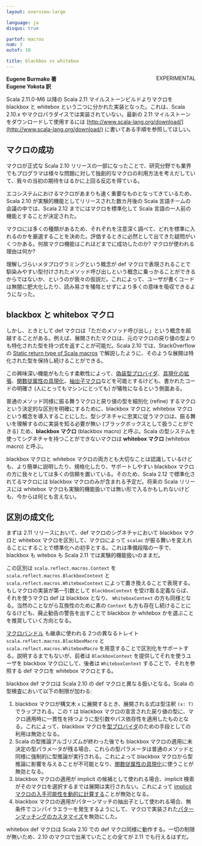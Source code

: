 ```yaml
---
layout: overview-large

language: ja
disqus: true

partof: macros
num: 3
outof: 10

title: blackbox vs whitebox
---
```

<span class="label warning" style="float: right;">EXPERIMENTAL</span>

**Eugene Burmako 著**<br>
**Eugene Yokota 訳**

Scala 2.11.0-M6 以降の Scala 2.11 マイルストーンビルドよりマクロを blackbox と whitebox という二つに分かれた実装となった。これは、Scala 2.10.x やマクロパラダイスでは実装されていない。最新の 2.11 マイルストーンをダウンロードして使用するには [http://www.scala-lang.org/download/](http://www.scala-lang.org/download/) に書いてある手順を参照してほしい。

## マクロの成功

マクロが正式な Scala 2.10 リリースの一部になったことで、研究分野でも業界でもプログラマは様々な問題に対して独創的なマクロの利用方法を考えだしていて、我々の当初の期待をはるかに上回る反応を得ている。

エコシステムにおけるマクロがあまりも速く重要なものとなってきているため、Scala 2.10 が実験的機能としてリリースされた数カ月後の Scala 言語チームの会議の中では、Scala 2.12 までにはマクロを標準化して Scala 言語の一人前の機能とすることが決定された。

マクロには多くの種類があるため、それぞれを注意深く調べて、どれを標準に入れるのかを厳選することを決めた。評価するときに必然として出てきた疑問がいくつかある。何故マクロ機能はこれほどまでに成功したのか? マクロが使われる理由は何か?

理解しづらいメタプログラミングという概念が def マクロで表現されることで馴染みやすい型付けされたメソッド呼び出しという概念に乗っかることができるからではないか、というのが我々の仮説だ。これによって、ユーザが書くコードは無闇に肥大化したり、読み易さを犠牲とせずにより多くの意味を吸収できるようになった。

## blackbox と whitebox マクロ

しかし、ときとして def マクロは「ただのメソッド呼び出し」という概念を超越することがある。例えば、展開されたマクロは、元のマクロの戻り値の型よりも特化された型を持つ式を返すことが可能だ。Scala 2.10 では、StackOverflow の [Static return type of Scala macros](http://stackoverflow.com/questions/13669974/static-return-type-of-scala-macros) で解説したように、そのような展開は特化された型を保持し続けることができる。

この興味深い機能がもたらす柔軟性によって、[偽装型プロバイダ](http://meta.plasm.us/posts/2013/07/11/fake-type-providers-part-2/)、[具現化の拡張](/sips/pending/source-locations.html)、[関数従属性の具現化](/ja/overviews/macros/implicits.html#fundep_materialization)、[抽出子マクロ](https://github.com/paulp/scala/commit/84a335916556cb0fe939d1c51f27d80d9cf980dc)などを可能とするけども、書かれたコードの明確さ (人にとってもマシンにとっても) が犠牲になるという側面ある。

普通のメソッド同様に振る舞うマクロと戻り値の型を細別化 (refine) するマクロという決定的な区別を明確にするために、blackbox マクロと whitebox マクロという概念を導入することにした。型シグネチャに忠実に従うマクロは、振る舞いを理解するのに実装を知る必要が無い (ブラックボックスとして扱うことができる) ため、**blackbox マクロ** (blackbox macro) と呼ぶ。Scala の型システムを使ってシグネチャを持つことができないマクロは **whitebox マクロ** (whitebox macro) と呼ぶ。

blackbox マクロと whitebox マクロの両方とも大切なことは認識しているけども、より簡単に説明したり、規格化したり、サポートしやすい blackbox マクロの方に我々としては多くの信頼を置いている。そのため、Scala 2.12 で標準化されてるマクロには blackbox マクロのみが含まれる予定だ。将来の Scala リリースには whitebox マクロも実験的機能扱いでは無い形で入るかもしれないけども、今からは何とも言えない。

## 区別の成文化

まずは 2.11 リリースにおいて、def マクロのシグネチャにおいて blackbox マクロと whitebox マクロを区別して、マクロによって `scalac` が振る舞いを変えれることにすることで標準化への初手とする。これは準備段階の一手で、blackbox も witebox も Scala 2.11 では実験的機能扱いのままだ。

この区別は `scala.reflect.macros.Context` を `scala.reflect.macros.BlackboxContext` と `scala.reflect.macros.WhiteboxContext` によって置き換えることで表現する。もしマクロの実装が第一引数として `BlackboxContext` を受け取る定義ならば、それを使うマクロ def は blackbox となり、 `WhiteboxContext` の方も同様となる。当然のことながら互換性のために素の `Context` も方も存在し続けることになるけども、廃止勧告の警告を出すことで blackbox か whitebox かを選ぶことを推奨していく方向となる。

[マクロバンドル](/ja/overviews/macros/bundles.html) も継承に使われる 2つの異なるトレイト `scala.reflect.macros.BlackboxMacro` と `scala.reflect.macros.WhiteboxMacro` を用意することで区別化をサポートする。説明するまでもないが、前者は `BlackboxContext` を提供してそれを使うユーザを blackbox マクロにして、後者は `WhiteboxContext` することで、それを参照する def マクロを whitebox マクロとする。

blackbox def マクロは Scala 2.10 の def マクロと異なる扱いとなる。Scala の型検査において以下の制限が加わる:

1. blackbox マクロが構文木 `x` に展開するとき、展開される式は型注釈 `(x: T)` でラップされる。この `T` は blackbox マクロの宣言された戻り値の型に、マクロ適用時に一貫性を持つように型引数やパス依存性を適用したものとなる。これによって、blackbox マクロを[型プロバイダ](http://meta.plasm.us/posts/2013/07/11/fake-type-providers-part-2/)のための手段としての利用は無効となる。
1. Scala の型推論アルゴリズムが終わった後でも blackbox マクロの適用に未決定の型パラメータが残る場合、これらの型パラメータは普通のメソッドと同様に強制的に型推論が実行される。これによって blackbox マクロから型推論に影響を与えることが不可能となり、[関数従属性の具現化](/ja/overviews/macros/implicits.html#fundep_materialization)に使うことが無効となる。
1. blackbox マクロの適用が implicit の候補として使われる場合、implicit 検索がそのマクロを選択するまでは展開は実行されない。これによって [implicit マクロの入手可能性を動的に計算する](/sips/pending/source-locations.html)ことが無効となる。
1. blackbox マクロの適用がパターンマッチの抽出子として使われる場合、無条件でコンパイラエラーを発生するようにして、マクロで実装された[パターンマッチングのカスタマイズ](https://github.com/paulp/scala/commit/84a335916556cb0fe939d1c51f27d80d9cf980dc)を無効にした。

whitebox def マクロは Scala 2.10 での def マクロ同様に動作する。一切の制限が無いため、2.10 のマクロで出来ていたことの全てが 2.11 でも行えるはずだ。
